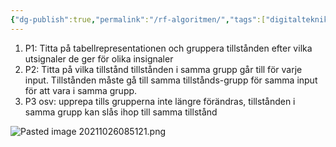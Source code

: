 ```yaml
---
{"dg-publish":true,"permalink":"/rf-algoritmen/","tags":["digitalteknik"]}
---
```


1. P1: Titta på tabellrepresentationen och gruppera tillstånden efter vilka utsignaler de ger för olika insignaler
2. P2:  Titta på vilka tillstånd tillstånden i samma grupp går till för varje input. Tillstånden måste gå till samma tillstånds-grupp för samma input för att vara i samma grupp.
3. P3 osv: upprepa tills grupperna inte längre förändras, tillstånden i samma grupp kan slås ihop till samma tillstånd

![Pasted image 20211026085121.png](/img/user/images/Pasted%20image%2020211026085121.png)